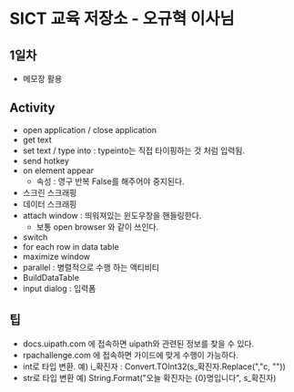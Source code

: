 # SICT 교육 저장소 - 오규혁 이사님
## 1일차
- 메모장 활용

## Activity
- open application / close application
- get text
- set text / type into : typeinto는 직접 타이핑하는 것 처럼 입력됨.
- send hotkey
- on element appear
    - 속성 : 영구 반복 False를 해주어야 중지된다.
- 스크린 스크래핑
- 데이터 스크래핑
- attach window : 띄워져있는 윈도우창을 핸들링한다.
    - 보통 open browser 와 같이 쓰인다.
- switch
- for each row in data table
- maximize window
- parallel : 병렬적으로 수행 하는 액티비티
- BuildDataTable
- input dialog : 입력폼

## 팁
- docs.uipath.com 에 접속하면 uipath와 관련된 정보를 찾을 수 있다.
- rpachallenge.com 에 접속하면 가이드에 맞게 수행이 가능하다.
- int로 타입 변환. 예) i_확진자 : Convert.TOInt32(s_확진자.Replace(","c, ""))
- str로 타입 변환 예) String.Format("오늘 확진자는 {0}명입니다", s_확진자)